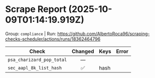 # Scrape Report (2025-10-09T01:14:19.919Z)

Group: `compliance`  |  Run: https://github.com/AlbertoRoca96/scraping-checks-scheduler/actions/runs/18362464796

| Check | Changed | Keys | Error |
|---|:---:|:--|:--|
| `psa_charizard_pop_total` | — |  |  |
| `sec_aapl_8k_list_hash` | ✅ | hash |  |
